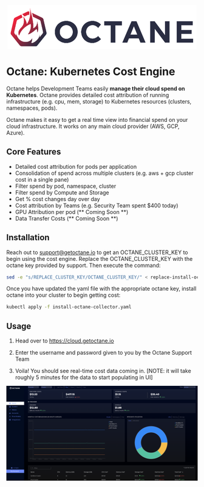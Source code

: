 <p align="center"><img src="octane-logo.png" alt="Octane Logo"></p>


# Octane: Kubernetes Cost Engine

Octane helps Development Teams easily  **manage their cloud spend on Kubernetes**. Octane provides detailed cost attribution of running infrastructure (e.g. cpu, mem, storage) to Kubernetes resources (clusters, namespaces, pods). 

Octane makes it easy to get a real time view into financial spend on your cloud infrastructure. It works on any main cloud provider (AWS, GCP, Azure).

## Core Features

  - Detailed cost attribution for pods per application
  - Consolidation of spend across multiple clusters (e.g. aws + gcp cluster cost in a single pane)
  - Filter spend by pod, namespace, cluster
  - Filter spend by Compute and Storage
  - Get % cost changes day over day
  - Cost attribution by Teams (e.g. Security Team spent $400 today) 
  - GPU Attribution per pod (** Coming Soon **)
  - Data Transfer Costs (** Coming Soon **)

## Installation

Reach out to support@getoctane.io to get an OCTANE_CLUSTER_KEY to begin using the cost engine. Replace the OCTANE_CLUSTER_KEY with the octane key provided by support. Then execute the command:

```bash
sed -e "s/REPLACE_CLUSTER_KEY/OCTANE_CLUSTER_KEY/" < replace-install-octane-collector.yaml > install-octane-collector.yaml
```

Once you have updated the yaml file with the appropriate octane key, install octane into your cluster to begin getting cost:
```bash
kubectl apply -f install-octane-collector.yaml
```
## Usage

1) Head over to https://cloud.getoctane.io

2) Enter the username and password given to you by the Octane Support Team

3) Voila! You should see real-time cost data coming in. [NOTE: it will take roughly 5 minutes for the data to start populating in UI]

<p align="center"><img src="octane-dashboard.png" alt="Octane Dashboard"></p>
